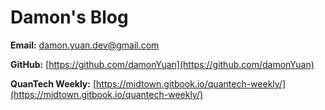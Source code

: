 # Damon's Blog

**Email:** [damon.yuan.dev@gmail.com](mailto:damon.yuan.dev@gmail.com)

**GitHub:** [https://github.com/damonYuan](https://github.com/damonYuan)

**QuanTech Weekly:** [https://midtown.gitbook.io/quantech-weekly/](https://midtown.gitbook.io/quantech-weekly/)
